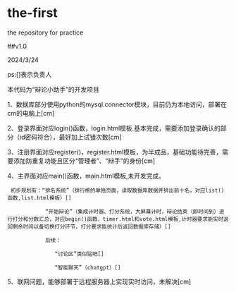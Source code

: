 # the-first  

the repository for practice  

##v1.0  

2024/3/24  

ps:[]表示负责人  

本代码为“辩论小助手”的开发项目  

  1、数据库部分使用python的mysql.connector模块，目前仍为本地访问，部署在cm的电脑上[cm]  
  
  2、登录界面对应login()函数，login.html模板.基本完成，需要添加登录确认的部分（id密码符合），最好加上试错次数[cm]  
  
  3、注册界面对应register()，register.html模板，为半成品，基础功能待完善，需要添加防重复功能且区分“管理者”、“辩手”的身份[cm]  
  
  4、主界面对应main()函数，main.html模板,未开发完成。  
  
     初步规划有：“排名系统”（排行榜的单独页面，读取数据库数据并排出前十名，对应list()函数,list.html模板）[]  
     
                “开始辩论”（集成计时器、打分系统，大屏幕计时，辩论结束（即时间到）进行打分和分数汇总，对应begin()函数，timer.html和vote.html模板,计时器要求能实时返回剩余时间以备切换打分环节，打分要求能统计后返回数据库存储）[]  
                
                后续：  
                
                   “讨论区”类似贴吧[]  
                   
                   “智能聊天”（chatgpt）[]  
                   
  5、联网问题，能够部署于远程服务器上实现实时访问，未解决[cm]  
  

